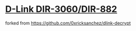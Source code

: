 # [D-Link DIR-3060/DIR-882](dlink-decrypt)
forked from https://github.com/0xricksanchez/dlink-decrypt  

